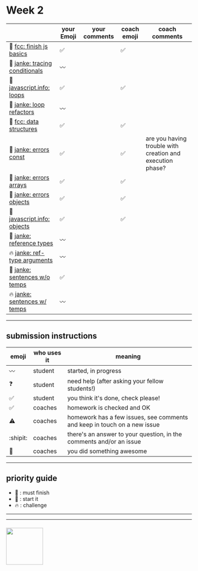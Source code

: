 # Week 2

|  | your Emoji | your comments | coach emoji | coach comments |
| --- | --- | --- | --- | --- |
| :seedling: [fcc: finish js basics](./fcc-basic-js-pt-2.md) | :white_check_mark:| | :white_check_mark: | |
| :dash: [janke: tracing conditionals](./js-tracing-conditionals.md) | :wavy_dash:| | | |
| :seedling: [javascript.info: loops](./jsinfo-loops.md) |:white_check_mark: | |:white_check_mark: | |
| :dash: [janke: loop refactors](./jl-loop-refactors.md) | :wavy_dash:| | | |
| :seedling: [fcc: data structures](./fcc-data-structures.md) |:white_check_mark:  | | :white_check_mark: | |
| :seedling: [janke: errors const](./jl-errors-const.md) |:white_check_mark: | | :white_check_mark: | are you having trouble with creation and execution phase?  |
| :seedling: [janke: errors arrays](./jl-errors-arrays.md) |:white_check_mark: | | :white_check_mark: | |
| :seedling: [janke: errors objects](./jl-errors-objects.md) | :white_check_mark:| | :white_check_mark: | |
| :seedling: [javascript.info: objects](./jsinfo-objects.md) | :white_check_mark:| | :white_check_mark: | |
| :dash: [janke: reference types](./jl-reference-types.md) | :wavy_dash:| | | |
| :fire: [janke: ref-type arguments](./jl-functions-ref-type-args.md) | :wavy_dash:| | | |
| :dash: [janke: sentences w/o temps](./jl-variables-sentences-1.md) |:white_check_mark:| | | |
| :fire: [janke: sentences w/ temps](./jl-variables-sentences-2.md) | :wavy_dash:| | | |



---


## submission instructions

| emoji | who uses it | meaning |
| --- | --- | --- |
|  :wavy_dash: | student | started, in progress  | 
| :question: | student | need help (after asking your fellow students!) | 
| :white_check_mark: | student | you think it's done, check please! | 
| :white_check_mark: | coaches | homework is checked and OK |
| :warning: | coaches | homework has a few issues, see comments and keep in touch on a new issue |
| :shipit: | coaches | there's an answer to your question, in the comments and/or an issue  | 
| :star2: | coaches | you did something awesome |

---

## priority guide

* :seedling: : must finish
* :dash: : start it
* :fire: : challenge

___
___
### <a href="https://hackyourfuture.be" target="_blank"><img src="https://pbs.twimg.com/profile_images/984474625009741824/Bs_qKx6-_400x400.jpg" width="100" height="100"></img></a>
